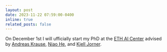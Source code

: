 ```yaml
---
layout: post
date: 2023-11-22 07:59:00-0400
inline: true
related_posts: false
---
```


On December 1st I will ufficially start my PhD at the [ETH AI Center](https://ai.ethz.ch) advised by [Andreas Krause](https://las.inf.ethz.ch/krausea), [Niao He](https://odi.inf.ethz.ch/niaohe), and [Kjell Jorner](https://chab.ethz.ch/en/the-department/people/a-z/person-detail.MzA4MDE4.U2VxdWVuY2UvMTM1LC0yMTMwMTkyODAz.html).
